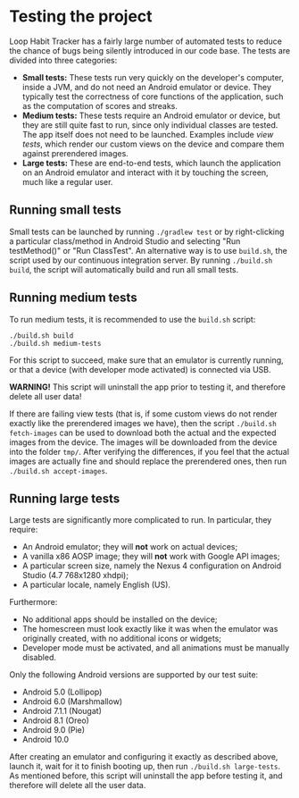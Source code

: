# Testing the project

Loop Habit Tracker has a fairly large number of automated tests to reduce the chance of bugs being silently introduced in our code base. The tests are divided into three categories:

* **Small tests:** These tests run very quickly on the developer's computer, inside a JVM, and do not need an Android emulator or device. They typically test the correctness of core functions of the application, such as the computation of scores and streaks.
* **Medium tests:** These tests require an Android emulator or device, but they are still quite fast to run, since only individual classes are tested. The app itself does not need to be launched. Examples include *view tests*, which render our custom views on the device and compare them against prerendered images.
* **Large tests:** These are end-to-end tests, which launch the application on an Android emulator and interact with it by touching the screen, much like a regular user.

## Running small tests

Small tests can be launched by running `./gradlew test` or by right-clicking a particular class/method in Android Studio and selecting "Run testMethod()" or "Run ClassTest". An alternative way is to use `build.sh`, the script used by our continuous integration server. By running `./build.sh build`, the script will automatically build and run all small tests.

## Running medium tests

To run medium tests, it is recommended to use the `build.sh` script:

    ./build.sh build
    ./build.sh medium-tests


For this script to succeed, make sure that an emulator is currently running, or that a device (with developer mode activated) is connected via USB.

**WARNING!** This script will uninstall the app prior to testing it, and therefore delete all user data!


If there are failing view tests (that is, if some custom views do not render exactly like the prerendered images we have), then the script `./build.sh fetch-images` can be used to download both the actual and the expected images from the device. The images will be downloaded from the device into the folder `tmp/`. After verifying the differences, if you feel that the actual images are actually fine and should replace the prerendered ones, then run `./build.sh accept-images`.

## Running large tests

Large tests are significantly more complicated to run. In particular, they require:

* An Android emulator; they will **not** work on actual devices;
* A vanilla x86 AOSP image; they will **not** work with Google API images;
* A particular screen size, namely the Nexus 4 configuration on Android Studio (4.7 768x1280 xhdpi);
* A particular locale, namely English (US).

Furthermore:

* No additional apps should be installed on the device;
* The homescreen must look exactly like it was when the emulator was originally created, with no additional icons or widgets;
* Developer mode must be activated, and all animations must be manually disabled.

Only the following Android versions are supported by our test suite:

* Android 5.0 (Lollipop)
* Android 6.0 (Marshmallow)
* Android 7.1.1 (Nougat)
* Android 8.1 (Oreo)
* Android 9.0 (Pie)
* Android 10.0

After creating an emulator and configuring it exactly as described above, launch it, wait for it to finish booting up, then run `./build.sh large-tests`. As mentioned before, this script will uninstall the app before testing it, and therefore will delete all the user data.
